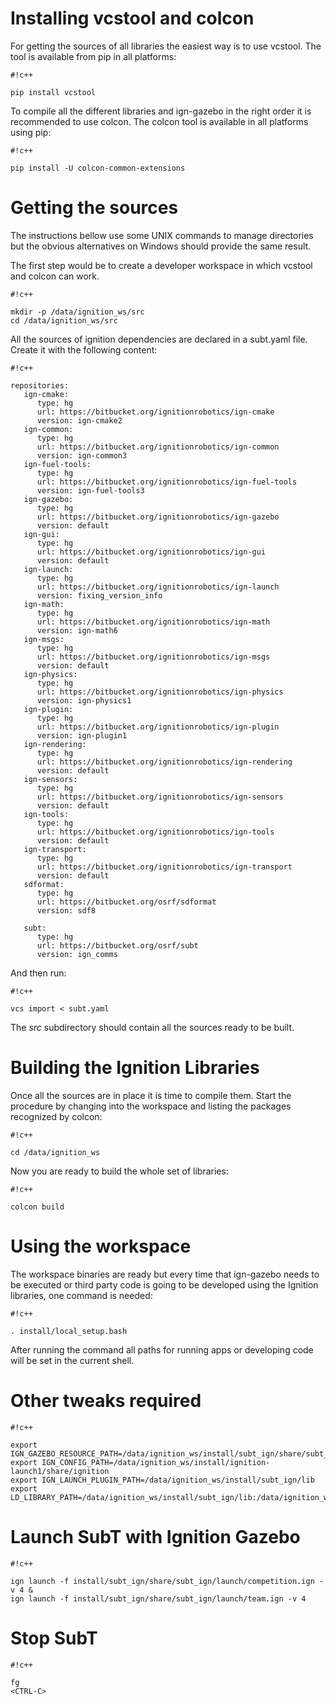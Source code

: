 # Installing vcstool and colcon #

For getting the sources of all libraries the easiest way is to use vcstool. The tool is available from pip in all platforms:


```
#!c++

pip install vcstool
```

To compile all the different libraries and ign-gazebo in the right order it is recommended to use colcon. The colcon tool is available in all platforms using pip:


```
#!c++

pip install -U colcon-common-extensions
```


# Getting the sources #

The instructions bellow use some UNIX commands to manage directories but the obvious alternatives on Windows should provide the same result.

The first step would be to create a developer workspace in which vcstool and colcon can work.


```
#!c++

mkdir -p /data/ignition_ws/src
cd /data/ignition_ws/src
```


All the sources of ignition dependencies are declared in a subt.yaml file. Create it with the following content:


```
#!c++

repositories:
   ign-cmake:
      type: hg
      url: https://bitbucket.org/ignitionrobotics/ign-cmake
      version: ign-cmake2
   ign-common:
      type: hg
      url: https://bitbucket.org/ignitionrobotics/ign-common
      version: ign-common3
   ign-fuel-tools:
      type: hg
      url: https://bitbucket.org/ignitionrobotics/ign-fuel-tools
      version: ign-fuel-tools3
   ign-gazebo:
      type: hg
      url: https://bitbucket.org/ignitionrobotics/ign-gazebo
      version: default
   ign-gui:
      type: hg
      url: https://bitbucket.org/ignitionrobotics/ign-gui
      version: default
   ign-launch:
      type: hg
      url: https://bitbucket.org/ignitionrobotics/ign-launch
      version: fixing_version_info
   ign-math:
      type: hg
      url: https://bitbucket.org/ignitionrobotics/ign-math
      version: ign-math6
   ign-msgs:
      type: hg
      url: https://bitbucket.org/ignitionrobotics/ign-msgs
      version: default
   ign-physics:
      type: hg
      url: https://bitbucket.org/ignitionrobotics/ign-physics
      version: ign-physics1
   ign-plugin:
      type: hg
      url: https://bitbucket.org/ignitionrobotics/ign-plugin
      version: ign-plugin1
   ign-rendering:
      type: hg
      url: https://bitbucket.org/ignitionrobotics/ign-rendering
      version: default
   ign-sensors:
      type: hg
      url: https://bitbucket.org/ignitionrobotics/ign-sensors
      version: default
   ign-tools:
      type: hg
      url: https://bitbucket.org/ignitionrobotics/ign-tools
      version: default
   ign-transport:
      type: hg
      url: https://bitbucket.org/ignitionrobotics/ign-transport
      version: default
   sdformat:
      type: hg
      url: https://bitbucket.org/osrf/sdformat
      version: sdf8

   subt:
      type: hg
      url: https://bitbucket.org/osrf/subt
      version: ign_comms

```

And then run:


```
#!c++

vcs import < subt.yaml
```


The *src* subdirectory should contain all the sources ready to be built.

# Building the Ignition Libraries #

Once all the sources are in place it is time to compile them. Start the procedure by changing into the workspace and listing the packages recognized by colcon:


```
#!c++

cd /data/ignition_ws
```

Now you are ready to build the whole set of libraries:


```
#!c++

colcon build
```

# Using the workspace #

The workspace binaries are ready but every time that ign-gazebo needs to be executed or third party code is going to be developed using the Ignition libraries, one command is needed:


```
#!c++

. install/local_setup.bash
```

After running the command all paths for running apps or developing code will be set in the current shell.

# Other tweaks required #


```
#!c++

export IGN_GAZEBO_RESOURCE_PATH=/data/ignition_ws/install/subt_ign/share/subt_ign/worlds
export IGN_CONFIG_PATH=/data/ignition_ws/install/ignition-launch1/share/ignition
export IGN_LAUNCH_PLUGIN_PATH=/data/ignition_ws/install/subt_ign/lib
export LD_LIBRARY_PATH=/data/ignition_ws/install/subt_ign/lib:/data/ignition_ws/install/subt_communication_broker_ign/lib:$LD_LIBRARY_PATH
```

# Launch SubT with Ignition Gazebo


```
#!c++

ign launch -f install/subt_ign/share/subt_ign/launch/competition.ign -v 4 &
ign launch -f install/subt_ign/share/subt_ign/launch/team.ign -v 4
```


# Stop SubT


```
#!c++

fg
<CTRL-C>
```